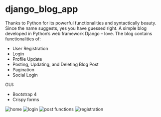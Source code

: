 # django_blog_app
 
Thanks to Python for its powerful functionalities and syntactically beauty. Since the name suggests, yes you have guessed right. A simple blog developed in Python’s web framework Django – love. 
The blog contains functionalities of:
-	User Registration 
-	Login
-	Profile Update
-	Posting, Updating, and Deleting Blog Post 
- Pagination
- Social Login

GUI:
-	Bootstrap 4
-	Crispy forms 

![home](https://user-images.githubusercontent.com/25535346/63490693-b45fe000-c4ce-11e9-8b8e-200809986034.png)
![login](https://user-images.githubusercontent.com/25535346/63490694-b4f87680-c4ce-11e9-9a5b-21e7f6ff588c.png)
![post functions](https://user-images.githubusercontent.com/25535346/63490697-b629a380-c4ce-11e9-86c9-d8b98868f47f.png)
![registration](https://user-images.githubusercontent.com/25535346/63490702-b7f36700-c4ce-11e9-9ce1-26fefc5c3d7b.png)

